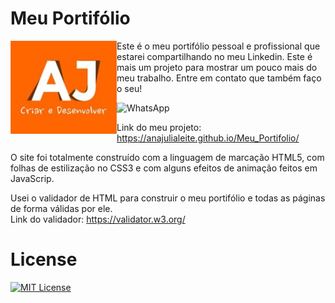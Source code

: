 # Meu Portifólio

<img src="imagens/Logo.jpg" alt="Logo" align="left" width="170">

Este é o meu portifólio pessoal e profissional que estarei compartilhando no meu Linkedin. Este é mais um projeto para mostrar um pouco mais do meu trabalho. Entre em contato que também faço o seu!

<a href="https://wa.me/+55061996773513" style="text-decoration:none" target="_blank" rel="noopener noreferrer">
   <img src="https://img.shields.io/badge/WhatsApp-%231C003F?style=for-the-badge&logo=whatsapp&logoColor=white" alt="WhatsApp"/>
</a>

Link do meu projeto: https://anajulialeite.github.io/Meu_Portifolio/

O site foi totalmente construído com a linguagem de marcação HTML5, com folhas de estilização no CSS3 e com alguns efeitos de animação feitos em JavaScrip.
 
Usei o validador de HTML para construir o meu portifólio e todas as páginas de forma válidas por ele.
<br>
Link do validador: https://validator.w3.org/

# License

[![MIT License](https://img.shields.io/badge/License-MIT-%231C003F.svg)](./LICENSE)
